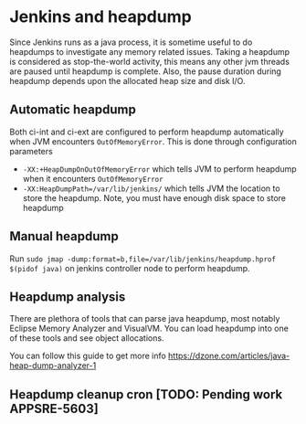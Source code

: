 # Jenkins and heapdump

Since Jenkins runs as a java process, it is sometime useful to do heapdumps to investigate any memory related issues.
Taking a heapdump is considered as stop-the-world activity, this means any other jvm threads are paused until heapdump is complete.
Also, the pause duration during heapdump depends upon the allocated heap size and disk I/O.

## Automatic heapdump
Both ci-int and ci-ext are configured to perform heapdump automatically when JVM encounters `OutOfMemoryError`.
This is done through configuration parameters
-  `-XX:+HeapDumpOnOutOfMemoryError` which tells JVM to perform heapdump when it encounters `OutOfMemoryError`
-  `-XX:HeapDumpPath=/var/lib/jenkins/` which tells JVM the location to store the heapdump. Note, you must have enough disk space to store heapdump


## Manual heapdump

Run `sudo jmap -dump:format=b,file=/var/lib/jenkins/heapdump.hprof $(pidof java)` on jenkins controller node to perform heapdump. 



## Heapdump analysis

There are plethora of tools that can parse java heapdump, most notably Eclipse Memory Analyzer and VisualVM.
You can load heapdump into one of these tools and see object allocations. 

You can follow this guide to get more info https://dzone.com/articles/java-heap-dump-analyzer-1 

## Heapdump cleanup cron [TODO: Pending work APPSRE-5603]
